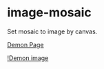 # image-mosaic

Set mosaic to image by canvas.

[Demon Page](https://zhengsk.github.io/image-masaic/dist/index.html)

[!Demon image](https://raw.githubusercontent.com/zhengsk/image-masaic/master/src/images/demo.gif)